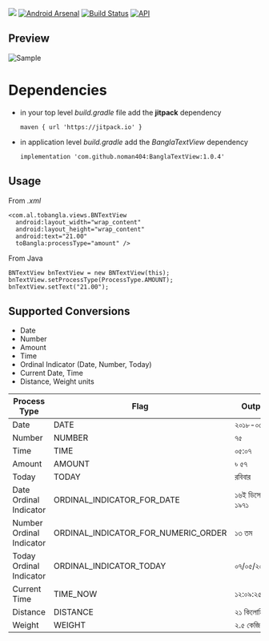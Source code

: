 [![](https://jitpack.io/v/noman404/BanglaTextView.svg)](https://jitpack.io/#noman404/BanglaTextView)
[![Android Arsenal]( https://img.shields.io/badge/Android%20Arsenal-BanglaTextView-green.svg?style=flat )]( https://android-arsenal.com/details/1/6963)
[![Build Status](https://travis-ci.org/noman404/BanglaTextView.svg?branch=master)](https://travis-ci.org/noman404/BanglaTextView)
[![API](https://img.shields.io/badge/API-17%2B-brightgreen.svg?style=flat)](https://android-arsenal.com/api?level=17)

## **Preview**
![Sample](https://github.com/noman404/BanglaTextView/blob/master/snap/sample.png?raw=true)

# **Dependencies**

- in your top level *build.gradle* file add the **jitpack** dependency 

     `maven { url 'https://jitpack.io' }`
- in application level *build.gradle* add the *BanglaTextView* dependency
 
     `implementation 'com.github.noman404:BanglaTextView:1.0.4'`

## **Usage**

From *.xml*

    <com.al.tobangla.views.BNTextView  
      android:layout_width="wrap_content"  
      android:layout_height="wrap_content"  
      android:text="21.00"  
      toBangla:processType="amount" />
      
From Java

    BNTextView bnTextView = new BNTextView(this);  
    bnTextView.setProcessType(ProcessType.AMOUNT);  
    bnTextView.setText("21.00");

## **Supported Conversions**

 - Date 
 - Number
 - Amount
 - Time
 - Ordinal Indicator (Date, Number, Today)
 - Current Date, Time
 - Distance, Weight units

|Process Type  | Flag | Output|
|--|--|--|
|Date | DATE |২০১৮-০৫-০৭|
|Number| NUMBER |৭৫|
|Time| TIME |০৫:০৭|
|Amount | AMOUNT |৳ ৫৭|
|Today | TODAY |রবিবার|
|Date Ordinal Indicator  | ORDINAL\_INDICATOR\_FOR_DATE |১৬ই ডিসেম্বর, ১৯৭১|
|Number Ordinal Indicator  |ORDINAL\_INDICATOR\_FOR\_NUMERIC\_ORDER  |১৩ তম|
|Today Ordinal Indicator  | ORDINAL\_INDICATOR\_TODAY |০৭/০৫/২০১৮|
|Current Time | TIME_NOW |১২:০৯:২৫|
|Distance|DISTANCE|২১ কিলোমিটার|
|Weight|WEIGHT|২.৫ কেজি|
